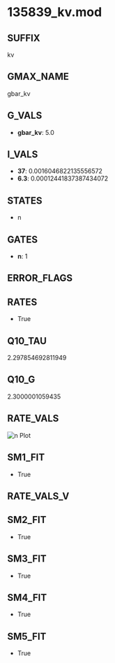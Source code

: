 # 135839_kv.mod

## SUFFIX

kv

## GMAX_NAME

gbar_kv

## G_VALS

- **gbar_kv**: 5.0

## I_VALS

- **37**: 0.0016046822135556572
- **6.3**: 0.00012441837387434072

## STATES

- n

## GATES

- **n**: 1

## ERROR_FLAGS


## RATES

- True

## Q10_TAU

2.297854692811949

## Q10_G

2.3000001059435

## RATE_VALS

![n Plot](/Users/pbozelos/Dropbox/icg-Chai-Panos/supermodels/output_markdown_files/K/135839_kv.mod/images/n.png)

## SM1_FIT

- True

## RATE_VALS_V

## SM2_FIT

- True

## SM3_FIT

- True

## SM4_FIT

- True

## SM5_FIT

- True

